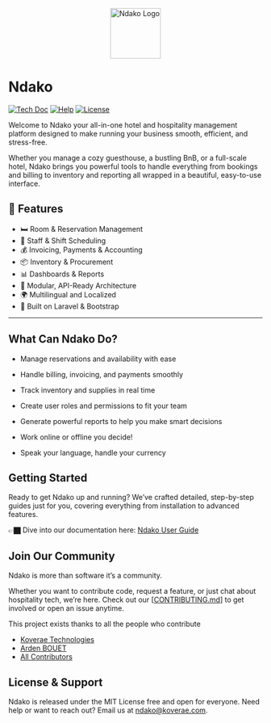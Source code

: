 <p align="center"><a href="https://ndako.koverae.com" target="_blank"><img src="https://ndako.koverae.com/assets/images/ndako.png" height="100" alt="Ndako Logo"></a></p>



# Ndako

<p>
<a href="https://docs.ndako.tech/v1/user-docs/introduction/"><img src="https://img.shields.io/badge/master-docs-875A7B.svg?style=flat&colorA=#0E6163" alt="Tech Doc"></a>
<a href="https://docs.ndako.tech/v1/user-docs/introduction/"><img src="https://img.shields.io/badge/master-help-875A7B.svg?style=flat&colorA=#0E6163" alt="Help"></a>
<a href="https://github.com/Kovere/ndako-on-premise"><img src="https://img.shields.io/badge/master-license-875A7B.svg?style=flat&colorA=#0E6163" alt="License"></a>
</p>

Welcome to Ndako your all-in-one hotel and hospitality management platform designed to make running your business smooth, efficient, and stress-free.

Whether you manage a cozy guesthouse, a bustling BnB, or a full-scale hotel, Ndako brings you powerful tools to handle everything from bookings and billing to inventory and reporting all wrapped in a beautiful, easy-to-use interface.

## 🚀 Features

- 🛏️ Room & Reservation Management  
- 👥 Staff & Shift Scheduling  
- 💰 Invoicing, Payments & Accounting  
- 📦 Inventory & Procurement  
- 📊 Dashboards & Reports  
- 🔗 Modular, API-Ready Architecture  
- 🌍 Multilingual and Localized  
- 🧩 Built on Laravel & Bootstrap

--- 

## What Can Ndako Do?
- Manage reservations and availability with ease

- Handle billing, invoicing, and payments smoothly

- Track inventory and supplies in real time

- Create user roles and permissions to fit your team

- Generate powerful reports to help you make smart decisions

- Work online or offline you decide!

- Speak your language, handle your currency

## Getting Started
Ready to get Ndako up and running?
We’ve crafted detailed, step-by-step guides just for you, covering everything from installation to advanced features.

👉🏿 Dive into our documentation here:
[Ndako User Guide](https://docs.ndako.tech/v1/user-docs/introduction/)

## Join Our Community
Ndako is more than software it’s a community.

Whether you want to contribute code, request a feature, or just chat about hospitality tech, we’re here. Check out our [[CONTRIBUTING.md](CONTRIBUTING.md)] to get involved or open an issue anytime.

This project exists thanks to all the people who contribute

-   [Koverae Technologies](https://github.com/Koverae)
-   [Arden BOUET](https://github.com/arden28)
-   [All Contributors](../../contributors)


## License & Support
Ndako is released under the MIT License free and open for everyone.
Need help or want to reach out? Email us at ndako@koverae.com.
